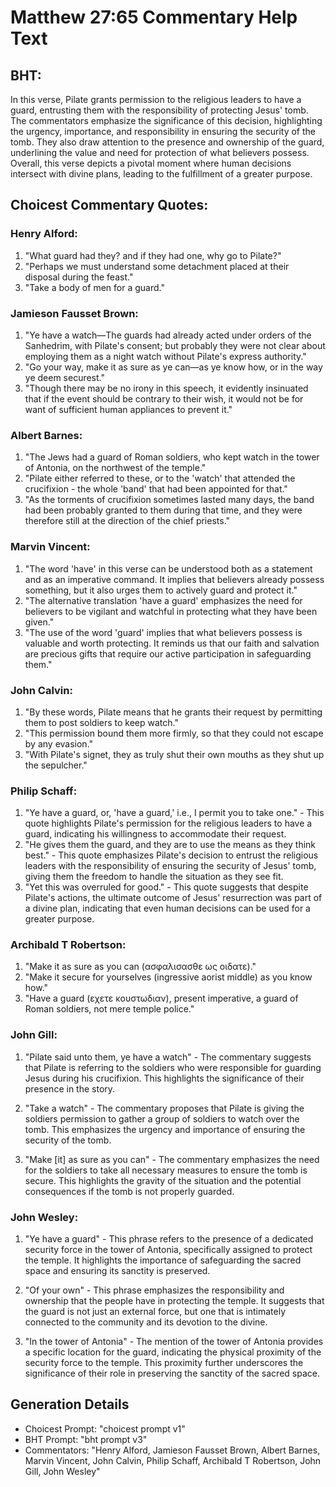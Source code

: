 # Matthew 27:65 Commentary Help Text

## BHT:
In this verse, Pilate grants permission to the religious leaders to have a guard, entrusting them with the responsibility of protecting Jesus' tomb. The commentators emphasize the significance of this decision, highlighting the urgency, importance, and responsibility in ensuring the security of the tomb. They also draw attention to the presence and ownership of the guard, underlining the value and need for protection of what believers possess. Overall, this verse depicts a pivotal moment where human decisions intersect with divine plans, leading to the fulfillment of a greater purpose.

## Choicest Commentary Quotes:
### Henry Alford:
1) "What guard had they? and if they had one, why go to Pilate?"
2) "Perhaps we must understand some detachment placed at their disposal during the feast."
3) "Take a body of men for a guard."

### Jamieson Fausset Brown:
1. "Ye have a watch—The guards had already acted under orders of the Sanhedrim, with Pilate's consent; but probably they were not clear about employing them as a night watch without Pilate's express authority."
2. "Go your way, make it as sure as ye can—as ye know how, or in the way ye deem securest."
3. "Though there may be no irony in this speech, it evidently insinuated that if the event should be contrary to their wish, it would not be for want of sufficient human appliances to prevent it."

### Albert Barnes:
1. "The Jews had a guard of Roman soldiers, who kept watch in the tower of Antonia, on the northwest of the temple."
2. "Pilate either referred to these, or to the 'watch' that attended the crucifixion - the whole 'band' that had been appointed for that."
3. "As the torments of crucifixion sometimes lasted many days, the band had been probably granted to them during that time, and they were therefore still at the direction of the chief priests."

### Marvin Vincent:
1. "The word 'have' in this verse can be understood both as a statement and as an imperative command. It implies that believers already possess something, but it also urges them to actively guard and protect it."
2. "The alternative translation 'have a guard' emphasizes the need for believers to be vigilant and watchful in protecting what they have been given."
3. "The use of the word 'guard' implies that what believers possess is valuable and worth protecting. It reminds us that our faith and salvation are precious gifts that require our active participation in safeguarding them."

### John Calvin:
1. "By these words, Pilate means that he grants their request by permitting them to post soldiers to keep watch." 
2. "This permission bound them more firmly, so that they could not escape by any evasion." 
3. "With Pilate's signet, they as truly shut their own mouths as they shut up the sepulcher."

### Philip Schaff:
1. "Ye have a guard, or, 'have a guard,' i.e., I permit you to take one." - This quote highlights Pilate's permission for the religious leaders to have a guard, indicating his willingness to accommodate their request.
2. "He gives them the guard, and they are to use the means as they think best." - This quote emphasizes Pilate's decision to entrust the religious leaders with the responsibility of ensuring the security of Jesus' tomb, giving them the freedom to handle the situation as they see fit.
3. "Yet this was overruled for good." - This quote suggests that despite Pilate's actions, the ultimate outcome of Jesus' resurrection was part of a divine plan, indicating that even human decisions can be used for a greater purpose.

### Archibald T Robertson:
1. "Make it as sure as you can (ασφαλισασθε ως οιδατε)."
2. "Make it secure for yourselves (ingressive aorist middle) as you know how."
3. "Have a guard (εχετε κουστωδιαν), present imperative, a guard of Roman soldiers, not mere temple police."

### John Gill:
1. "Pilate said unto them, ye have a watch" - The commentary suggests that Pilate is referring to the soldiers who were responsible for guarding Jesus during his crucifixion. This highlights the significance of their presence in the story.

2. "Take a watch" - The commentary proposes that Pilate is giving the soldiers permission to gather a group of soldiers to watch over the tomb. This emphasizes the urgency and importance of ensuring the security of the tomb.

3. "Make [it] as sure as you can" - The commentary emphasizes the need for the soldiers to take all necessary measures to ensure the tomb is secure. This highlights the gravity of the situation and the potential consequences if the tomb is not properly guarded.

### John Wesley:
1. "Ye have a guard" - This phrase refers to the presence of a dedicated security force in the tower of Antonia, specifically assigned to protect the temple. It highlights the importance of safeguarding the sacred space and ensuring its sanctity is preserved.

2. "Of your own" - This phrase emphasizes the responsibility and ownership that the people have in protecting the temple. It suggests that the guard is not just an external force, but one that is intimately connected to the community and its devotion to the divine.

3. "In the tower of Antonia" - The mention of the tower of Antonia provides a specific location for the guard, indicating the physical proximity of the security force to the temple. This proximity further underscores the significance of their role in preserving the sanctity of the sacred space.


## Generation Details
- Choicest Prompt: "choicest prompt v1"
- BHT Prompt: "bht prompt v3"
- Commentators: "Henry Alford, Jamieson Fausset Brown, Albert Barnes, Marvin Vincent, John Calvin, Philip Schaff, Archibald T Robertson, John Gill, John Wesley"
